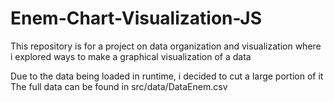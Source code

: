 # Enem-Chart-Visualization-JS

This repository is for a project on data organization and visualization where i explored ways to make a graphical visualization of a data

Due to the data being loaded in runtime, i decided to cut a large portion of it
The full data can be found in src/data/DataEnem.csv
